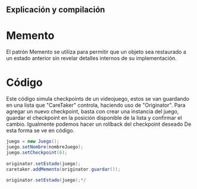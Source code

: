 ## Explicación y compilación
# Memento
El patrón Memento se utiliza para permitir que un objeto sea restaurado a un estado anterior sin revelar detalles internos de su implementación.
# Código
Este código simula checkpoints de un videojuego, estos se van guardando en una lista que "CareTaker" controla, haciendo uso de "Originator".
Para agregar un nuevo checkpoint, basta con crear una instancia del juego, guardar el checkpoint en la posición disponible de la lista y confirmar el cambio. Igualmente podemos hacer un rollback del checkpoint deseado De esta forma se ve en código.
```java
juego = new Juego();
juego.setNombre(nombreJuego);
juego.setCheckpoint(6);
        
originator.setEstado(juego);
caretaker.addMemento(originator.guardar());
        
originator.setEstado(juego);*/
```
